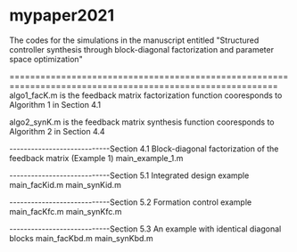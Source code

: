 # mypaper2021
The codes for the simulations in the manuscript entitled "Structured controller synthesis through block-diagonal factorization and parameter space optimization"

==========================================================================================================
algo1_facK.m is the feedback matrix factorization function cooresponds to Algorithm 1 in Section 4.1

algo2_synK.m is the feedback matrix synthesis function cooresponds to Algorithm 2 in Section 4.4


----------------------------Section 4.1 Block-diagonal factorization of the feedback matrix (Example 1)
main_example_1.m 

----------------------------Section 5.1 Integrated design example
main_facKid.m
main_synKid.m

----------------------------Section 5.2 Formation control example
main_facKfc.m
main_synKfc.m

----------------------------Section 5.3 An example with identical diagonal blocks
main_facKbd.m 
main_synKbd.m 
